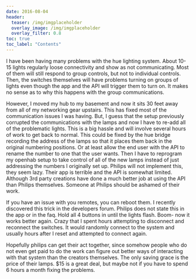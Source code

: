 ```yaml
---
date: 2016-08-04
header:
  teaser: /img/imgplaceholder
  overlay_image: /img/imgplaceholder
  overlay_filter: 0.8
toc: true
toc_label: "Contents"
--- 
```

I have been having many problems with the hue lighting system. About 10-15
lights regularly loose connectivity and show as not communicating. Most of
them will still respond to group controls, but not to individual controls.
Then, the switches themselves will have problems turning on groups of lights
even though the app and the API will trigger them to turn on. It makes no
sense as to why this happens with the group communications.

However, I moved my hub to my basement and now it sits 30 feet away from all
of my networking gear upstairs. This has fixed most of the communication
issues I was having. But, I guess that the setup previously corrupted the
communications with the lamps and now I have to re-add all of the problematic
lights. This is a big hassle and will involve several hours of work to get
back to normal. This could be fixed by the hue bridge recording the address of
the lamps so that it places them back in the original numbering positions. Or
at least allow the end user with the API to rename the number to one that the
user wants. Then I have to reprogram my openhab setup to take control of all
of the new lamps instead of just addressing the numbers I originally set up.
Philips will not implement this, they seem lazy. Their app is terrible and the
API is somewhat limited. Although 3rd party creations have done a much better
job at using the API than Philips themselves. Someone at Philips should be
ashamed of their work.

If you have an issue with you remotes, you can reboot them. I recently
discovered this trick in the developers forum. Philips does not state this in
the app or in the faq. Hold all 4 buttons in until the lights flash. Boom- now
it works better again. Crazy that I spent hours attempting to disconnect and
reconnect the switches. It would randomly connect to the system and usually
hours after I reset and attempted to connect again.

Hopefully philips can get their act together, since somehow people who do not
even get paid to do the work can figure out better ways of interacting with
that system than the creators themselves. The only saving grace is the price
of their lamps. $15 is a great deal, but maybe not if you have to spend 6
hours a month fixing the problems.

